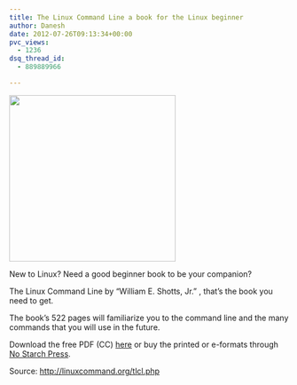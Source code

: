 ```yaml
---
title: The Linux Command Line a book for the Linux beginner
author: Danesh
date: 2012-07-26T09:13:34+00:00
pvc_views:
  - 1236
dsq_thread_id:
  - 889889966

---
```

<a href="/posts/the-linux-command-line-a-book-for-the-linux-beginner/51vgltknsil-_sl500_aa300_/" rel="attachment wp-att-2978"><img loading="lazy" class="alignnone size-full wp-image-2978" title="51vgLTkNsIL._SL500_AA300_" src="/wp-content/uploads/2012/07/51vgLTkNsIL._SL500_AA300_.jpg" alt="" width="300" height="300" srcset="/wp-content/uploads/2012/07/51vgLTkNsIL._SL500_AA300_.jpg 300w, /wp-content/uploads/2012/07/51vgLTkNsIL._SL500_AA300_-150x150.jpg 150w" sizes="(max-width: 300px) 100vw, 300px" /></a>

New to Linux? Need a good beginner book to be your companion?

The Linux Command Line by &#8220;William E. Shotts, Jr.&#8221; , that&#8217;s the book you need to get.

The book&#8217;s 522 pages will familiarize you to the command line and the many commands that you will use in the future.

Download the free PDF (CC) [here][1] or buy the printed or e-formats through [No Starch Press][2].

Source: <http://linuxcommand.org/tlcl.php>

 [1]: http://sourceforge.net/projects/linuxcommand/files/TLCL/09.12/TLCL-09.12.pdf/download
 [2]: http://nostarch.com/tlcl.htm